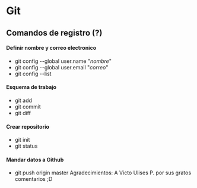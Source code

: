 # Git

## Comandos de registro (?) 

#### Definir nombre y correo electronico

- git config --global user.name "_nombre_"
- git config --global user.email "_correo_"
- git config --list



#### Esquema de trabajo

- git add
- git commit
- git diff



#### Crear repositorio

- git init
- git status

#### Mandar datos a Github

- git push origin master
Agradecimientos:
A Victo Ulises P. por sus gratos comentarios ;D

